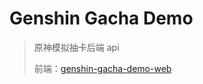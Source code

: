 # Genshin Gacha Demo

> 原神模拟抽卡后端 api
>
> 前端：[genshin-gacha-demo-web](https://github.com/imtin/genshin-gacha-demo-web)